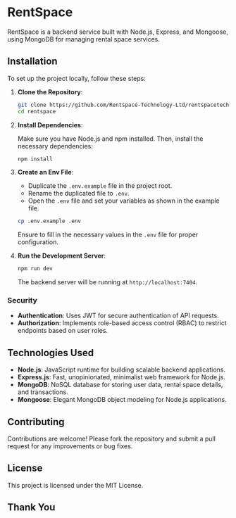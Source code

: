 # RentSpace

RentSpace is a backend service built with Node.js, Express, and Mongoose, using MongoDB for managing rental space services.

## Installation

To set up the project locally, follow these steps:

1. **Clone the Repository**:

    ```sh
    git clone https://github.com/Rentspace-Technology-Ltd/rentspacetech-backend.git
    cd rentspace
    ```

2. **Install Dependencies**:

    Make sure you have Node.js and npm installed. Then, install the necessary dependencies:

    ```sh
    npm install
    ```

3. **Create an Env File**:

    - Duplicate the `.env.example` file in the project root.
    - Rename the duplicated file to `.env`.
    - Open the `.env` file and set your variables as shown in the example file.

    ```sh
    cp .env.example .env
    ```

    Ensure to fill in the necessary values in the `.env` file for proper configuration.

4. **Run the Development Server**:

    ```sh
    npm run dev
    ```

    The backend server will be running at `http://localhost:7404`.


### Security

- **Authentication**: Uses JWT for secure authentication of API requests.
- **Authorization**: Implements role-based access control (RBAC) to restrict endpoints based on user roles.

## Technologies Used

- **Node.js**: JavaScript runtime for building scalable backend applications.
- **Express.js**: Fast, unopinionated, minimalist web framework for Node.js.
- **MongoDB**: NoSQL database for storing user data, rental space details, and transactions.
- **Mongoose**: Elegant MongoDB object modeling for Node.js applications.

## Contributing

Contributions are welcome! Please fork the repository and submit a pull request for any improvements or bug fixes.

## License

This project is licensed under the MIT License.

## Thank You
